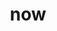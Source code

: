 ---
category: 3-letters
denotation: null
name: now
reference_link: https://www.etymonline.com/word/now
root_language: null
root_name: null
title: now
type: free
word_sums:
- respelling: now
  sum: 'Now + '
---